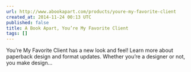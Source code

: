 ```yaml
---
url: http://www.abookapart.com/products/youre-my-favorite-client
created_at: 2014-11-24 00:13 UTC
published: false
title: A Book Apart, You’re My Favorite Client
tags: []
---
```


You’re My Favorite Client has a new look and feel! Learn more about paperback design and format updates.
Whether you’re a designer or not, you make design…
